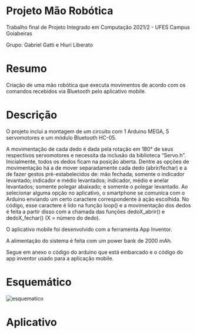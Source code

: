 # Projeto Mão Robótica
Trabalho final de Projeto Integrado em Computação 2021/2 - UFES Campus Goiabeiras

Grupo: Gabriel Gatti e Hiuri Liberato



# Resumo
Criação de uma mão robótica que executa movimentos de acordo com os comandos recebidos via Bluetooth pelo aplicativo mobile.

# Descrição
O projeto inclui a montagem de um circuito com 1 Arduino MEGA, 5 servomotores e um módulo Bluetooth HC-05. 

A movimentação de cada dedo é dada pela rotação em 180° de seus respectivos servomotores e necessita da inclusão da biblioteca “Servo.h”. Inicialmente, todos os dedos ficam na posição aberta. Dentre as opções de movimentação há a de mover separadamente cada dedo (abrir/fechar) e a de fazer gestos pré-estabelecidos de: mão fechada; somente o indicador levantado; indicador e médio levantados; indicador, médio e anelar levantados; somente polegar abaixado; e somente o polegar levantado. Ao selecionar alguma opção no aplicativo, o smartphone se comunica com o Arduino enviando um certo caractere correspondente à ação escolhida. No código, esse caractere é lido na função loop() e a movimentação dos dedos é feita a partir disso com a chamada das funções dedoX_abrir() e dedoX_fechar() (X = número do dedo). 

O aplicativo mobile foi desenvolvido com a ferramenta App Inventor.

A alimentação do sistema é feita com um power bank de 2000 mAh.

Segue em anexo o código do arduino que está embarcado e o código do app inventor usado para a aplicação mobile.

# Esquemático

![esquematico](https://user-images.githubusercontent.com/91709443/159102819-50d15b38-3bfc-40f4-a313-5523d0e56f9a.png)

# Aplicativo


